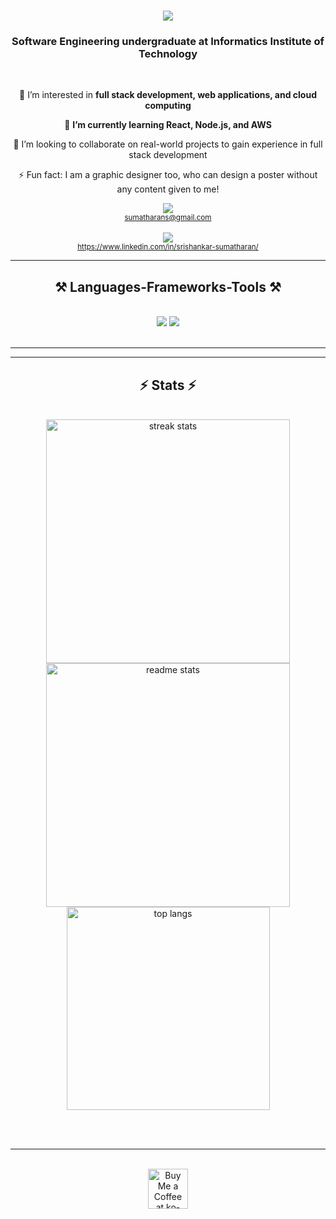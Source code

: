 <h1 align="center">
    <img src="https://readme-typing-svg.herokuapp.com/?font=Righteous&size=35&center=true&vCenter=true&width=500&height=70&duration=4000&lines=Hi+There!+👋;+I'm+Srishankar+Sumatharan!;" />
</h1>

<h3 align="center">Software Engineering undergraduate at Informatics Institute of Technology</h3>

<br/>

<div align="center">
 
 🔭 I’m interested in **full stack development, web applications, and cloud computing**
 
 🌱 **I’m currently learning React, Node.js, and AWS**

 💞️ I’m looking to collaborate on real-world projects to gain experience in full stack development

 ⚡ Fun fact: I am a graphic designer too, who can design a poster without any content given to me!

 </div>
 
<div align="center">
    <a href="mailto:sumatharans@gmail.com">
        <img src="https://img.shields.io/badge/Gmail-333333?style=for-the-badge&logo=gmail&logoColor=red" /> <br><span style="font-size: smaller;">sumatharans@gmail.com</span>
    </a>
    <br><br>
    <a href="https://www.linkedin.com/in/srishankar-sumatharan/" target="_blank">
        <img src="https://img.shields.io/badge/LinkedIn-0077B5?style=for-the-badge&logo=linkedin&logoColor=white" target="_blank" /> <br><span style="font-size: smaller;">https://www.linkedin.com/in/srishankar-sumatharan/</span>
    </a>
    <br>
</div>


 <hr/>
 
<h2 align="center">⚒️ Languages-Frameworks-Tools ⚒️</h2>
<br/>
<div align="center">
    <img src="https://skillicons.dev/icons?i=react,bootstrap,mui,html,css,vscode,github,figma,tailwind,git,r" />
    <img src="https://skillicons.dev/icons?i=nodejs,python,javascript,typescript,express,firebase,mongodb,c,java,nextjs,mysql,flask" /><br>
</div>

<br/>
<hr/>


<hr/>

<h2 align="center">⚡ Stats ⚡</h2>
<br>
<div align=center>
  <img width=390 src="https://github-readme-streak-stats-salesp07.vercel.app/?user=salesp07&count_private=true&theme=react&border_radius=10" alt="streak stats"/>
  <img width=390 src="https://github-readme-stats-salesp07.vercel.app/api?username=salesp07&count_private=true&show_icons=true&theme=react&rank_icon=github&border_radius=10" alt="readme stats" />
  <br/>
  <img width=325 align="center" src="https://github-readme-stats-salesp07.vercel.app/api/top-langs/?username=salesp07&hide=HTML&langs_count=8&layout=compact&theme=react&border_radius=10&size_weight=0.5&count_weight=0.5&exclude_repo=github-readme-stats" alt="top langs" />
</div>

<br/><br/>

<hr/>

<br/>

<div align="center">
<a href='https://ko-fi.com/V7V4RAK9C' target='_blank'><img height='64' style='border:0px;height:64px;' src='https://storage.ko-fi.com/cdn/kofi1.png?v=3' border='0' alt='Buy Me a Coffee at ko-fi.com' /></a>
</div>

<br/>

